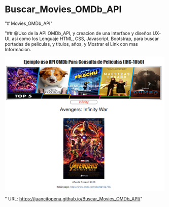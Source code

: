 # Buscar_Movies_OMDb_API

"# Movies_OMDb_API" 

"## 😀Uso de la API OMDb_API, y creacion de una Interface y diseños UX-UI, asi como los Lenguaje HTML, CSS, Javascript, Bootstrap, para buscar portadas de peliculas, y titulos, años,
y Mostrar el Link con mas Informacion.


![](api.png)

" URL: https://juancitopena.github.io/Buscar_Movies_OMDb_API/"

